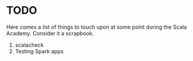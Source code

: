 # TODO

Here comes a list of things to touch upon at some point during the Scala Academy. Consider it a scrapbook.

1. scalacheck
1. Testing Spark apps
